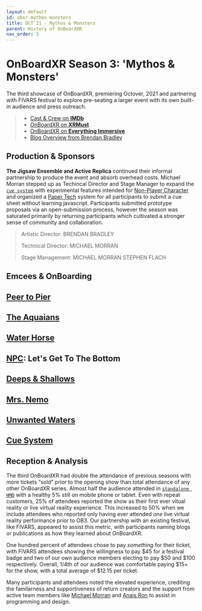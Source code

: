 ```yaml
---
layout: default
id: obxr-mythos-monsters
title: OCT'21 - Mythos & Monsters
parent: History of OnBoardXR
nav_order: 3
---
```


# OnBoardXR Season 3: 'Mythos & Monsters'
The third showcase of OnBoardXR, premiering Octover, 2021 and partnering with FIVARS festival to explore pre-seating a larger event with its own built-in audience and press outreach. 

> - [Cast & Crew on **IMDb**](https://www.imdb.com/title/tt15716876/?ref_=nm_flmg_act_8)
> - [OnBoardXR on **XRMust**](https://www.xrmust.com/xrdatabase/all-experiences/onboardxr/)
> - [OnBoardXR on **Everything Immersive**](https://everythingimmersive.com/events/onboard)
> - [Blog Overview from Brendan Bradley](https://www.brendanabradley.com/futurestages/2021/3/19/a-one-act-festival-in-a-web-browser)
> 
## Production & Sponsors
**The Jigsaw Ensemble and Active Replica** continued their informal partnership to produce the event and absorb overhead costs. Michael Morran stepped up as Techincal Director and Stage Manager to expand the [`cue system`](./cue-system.md) with experimental features intended for [Non-Player Character](./non-player-character.md) and organized a [Paper Tech](./cue-system.md/#paper-tech) system for all participants to submit a cue sheet without learning javascript. Participants submitted prototype proposals via an open-submission process, however the season was saturated primarily by returning participants which cultivated a stronger sense of community and collaboration.
> 
> Artistic Director:
> BRENDAN BRADLEY
> 
> Technical Director:
> MICHAEL MORRAN
> 
> Stage Management:
> MICHAEL MORRAN
> STEPHEN FLACH

## Emcees & OnBoarding

## [Peer to Pier](./pier-to-peer.md)

## [The Aquaians](./rebecca-evans.md) 

## [Water Horse](./koryn-wicks.md)

## [NPC](./non-player-character.md): Let's Get To The Bottom

## [Deeps & Shallows](./naomi-smyth.md)

## [Mrs. Nemo](./mrs-nemo.md)

## [Unwanted Waters](./unwired-dance.md)

## [Cue System](./cue-system.md)

## Reception & Analysis
The third OnBoardXR had double the attendance of previous seasons with more tickets “sold” prior to the opening show than total attendance of any other OnBoardXR series. Almost half the audience attended in [`standalone HMD`](./glossary-hmd.md) with a healthy 5% still on mobile phone or tablet. Even with repeat customers, 25% of attendees reported the show as their first ever vitual reality or live virtual reality experience. This increased to 50% when we include attendees who reported only having ever attended *one* live virtual reality performance prior to OB3. Our partnership with an existing festival, like FIVARS, appeared to assist this metric, with participants naming blogs or publications as how they learned about OnBoardXR. 

One hundred percent of attendees chose to pay *something* for their ticket, with FIVARS attendees showing the willingness to pay $45 for a festival badge and two of our own audience members electing to pay $50 and $100 respectively. Overall,  1/4th of our audience was comfortable paying $15+ for the show, with a total average of $12.15 per ticket. 

Many participants and attendees noted the elevated experience, crediting the familarness and supportiveness of return creators and the support from active team members like [Michael Morran](./michael-morran.md) and [Anais Ron](./active-replica.md) to assist in programming and design. 
